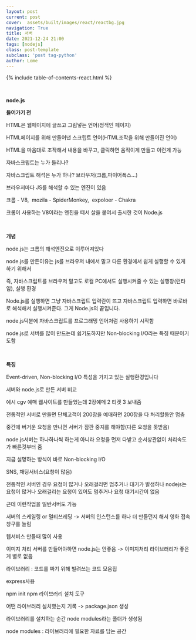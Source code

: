```yaml
---
layout: post
current: post
cover:  assets/built/images/react/reactbg.jpg
navigation: True
title: 서버
date: 2021-12-24 21:00
tags: [nodejs]
class: post-template
subclass: 'post tag-python'
author: Lome
---
```


<span></span>

{% include table-of-contents-react.html %}

<br>

<strong class="subtitle_fontAwesome">node.js</strong>

<strong class="subtitle2_fontAwesome">들어가기 전</strong>

HTML은 웹페이지에 글쓰고 그림넣는 언어(정적인 페이지)

HTML페이지를 위해 만들어낸 스크립트 언어(HTML조작을 위해 만들어진 언어)

HTML을 마음대로 조작해서 내용을 바꾸고, 클릭하면 움직이게 만들고 이런게 가능

자바스크립트는 누가 돌리나?

자바스크립트 해석은 누가 하나? 브라우저(크롬,파이어폭스...)

브라우저마다 JS를 해석할 수 있는 엔진이 있음 

크롬 - V8,&#160; mozila - SpiderMonkey,&#160; expoloer - Chakra

크롬이 사용하는 V8이라는 엔진을 떼서 살을 붙여서 출시한 것이 Node.js

<br>

<strong class="subtitle2_fontAwesome">개념</strong>

node.js는 크롬의 해석엔진으로 이루어져있다

node.js를 만든이유는 js를 브라우저 내에서 말고 다른 환경에서 쉽게 실행할 수 있게 하기 위해서

즉, 자바스크립트를 브라우저 말고도 로컬 PC에서도 실행시켜줄 수 있는 실행창(런타임), 실행 환경

Node.js를 실행하면 그냥 자바스크립트 입력란이 뜨고 자바스크립트 입력하면 바로바로 해석해서 실행시켜준다. 그게 Node.js의 끝입니다.

node.js덕분에 자바스크립트를 프로그래밍 언어처럼 사용하기 시작함

node.js로 서버를 많이 만드는데 쉽기도하지만 Non-blocking I/O라는 특징 때문이기도함

<br>

<strong class="subtitle2_fontAwesome">특징</strong>

Event-driven, Non-blocking I/O 특성을 가지고 있는 실행환경입니다

서버와 node.js로 만든 서버 비교

예시 cgv 예매 웹사이트를 만들었는데 2장예메 2 티켓 3 보내줌

전통적인 서버로 만들면 단체고객이 200장을 예매하면 200장을 다 처리할동안 멈춤

중간에 버거운 요청을 만나면 서버가 잠깐 중지를 해야함(다른 요청을 못받음)

node.js서버는 하나하나씩 하는게 아니라 요청을 먼저 다받고 순서상관없이 처리속도가 빠른것부터 줌

지금 설명하는 방식이 바로 Non-blocking I/O

SNS, 채팅서비스(요청이 많음)

전통적인 서버인 경우 요청이 많거나 오래걸리면 멈추거나 대기가 발생하나 nodejs는 요청이 많거나 오래걸리는 요청이 있어도 멈추거나 요청 대기시간이 없음

근데 이런작업을 일반서버도 가능

서버의 스케일링 or 멀티쓰레딩 -> 서버의 인스턴스를 하나 더 만들던지 해서 영화 접속 창구를 늘림

웹서비스 만들때 많이 사용

이미지 처리 서버를 만들어야하면 node.js는 안좋음 -> 이미지처리 라이브러리가 좋은게 별로 없음

라이브러리 : 코드를 짜기 위해 빌려쓰는 코드 모음집

express사용

npm init 
npm 라이브러리 설치 도구

어떤 라이브러리 설치했는지 기록 -> package.json 생성

라이브러리를 설치하는 순간 node modules라는 폴더가 생성됨

node modules : 라이브러리에 필요한 자료를 담는 공간



